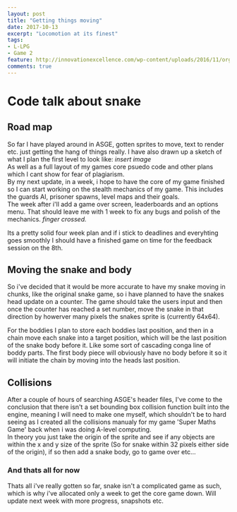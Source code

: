 ```yaml
---
layout: post
title: "Getting things moving"
date: 2017-10-13
excerpt: "Locomotion at its finest"
tags:
- L-LPG
- Game 2
feature: http://innovationexcellence.com/wp-content/uploads/2016/11/organizational-alignment-roadmap-1366x805-1024x603.jpg
comments: true
---
```


# Code talk about snake
## Road map
So far I have played around in ASGE, gotten sprites to move, text to render etc. just getting the hang of things really. I have also drawn up a sketch of what I plan the first level to look like:
_insert image_ <br>
As well as a full layout of my games core psuedo code and other plans which I cant show for fear of plagiarism. <br>
By my next update, in a week, i hope to have the core of my game finished so I can start working on the stealth mechanics of my game. This includes the guards AI, prisoner spawns, level maps and their goals.
<br>The week after i'll add a game over screen, leaderboards and an options menu. That should leave me with 1 week to fix any bugs and polish of the mechanics. _finger crossed._

Its a pretty solid four week plan and if i stick to deadlines and everyhting goes smoothly I should have a finished game on time for the feedback session on the 8th.
## Moving the snake and body
So i've decided that it would be more accurate to have my snake moving in chunks, like the original snake game, so i have planned to have the snakes head update on a counter. The game should take the users input and then once the counter has reached a set number, move the snake in that direction by howerver many pixels the snakes sprite is (currently 64x64).

For the boddies I plan to store each boddies last position, and then in a chain move each snake into a target position, which will be the last position of the snake body before it. Like some sort of cascading conga line of boddy parts. The first body piece will obviously have no body before it so it will initiate the chain by moving into the heads last position.

## Collisions
After a couple of hours of searching ASGE's header files, I've come to the conclusion that there isn't a set bounding box collision function built into the engine, meaning I will need to make one myself, which shouldn't be to hard seeing as I created all the collisions manualy for my game 'Super Maths Game' back when i was doing A-level computing. <br>
In theory you just take the origin of the sprite and see if any objects are within the x and y size of the sprite (So for snake within 32 pixels either side of the origin), if so then add a snake body, go to game over etc...

### And thats all for now
Thats all i've really gotten so far, snake isn't a complicated game as such, which is why i've allocated only a week to get the core game down. Will update next week with more progress, snapshots etc.